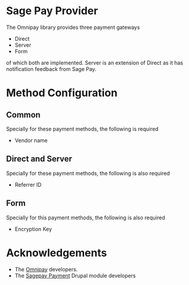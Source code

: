 # Sage Pay Provider
The Omnipay library provides three payment gateways
* Direct
* Server
* Form

of which both are implemented. Server is an extension of Direct as it has
notification feedback from Sage Pay.

# Method Configuration
## Common
Specially for these payment methods, the following is required
* Vendor name

## Direct and Server
Specially for these payment methods, the following is also required
* Referrer ID

## Form
Specially for this payment methods, the following is also required
* Encryption Key

# Acknowledgements
* The [Omnipay](https://omnipay.thephpleague.com/) developers.
* The [Sagepay Payment](https://www.drupal.org/project/sagepay_payment) Drupal
module developers
